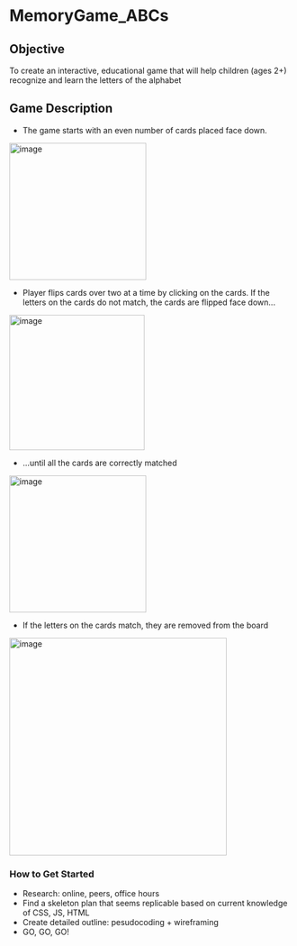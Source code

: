 # MemoryGame_ABCs

## Objective
To create an interactive, educational game that will help children (ages 2+) recognize and learn the letters of the alphabet

## Game Description
* The game starts with an even number of cards placed face down.
<img width="243" alt="image" src="https://github.com/jyekang/MemoryGame_ABCs/assets/132427360/feb4e472-5746-477e-85c4-c573619ab47e">

* Player flips cards over two at a time by clicking on the cards. If the letters on the cards do not match, the cards are flipped face down...
<img width="240" alt="image" src="https://github.com/jyekang/MemoryGame_ABCs/assets/132427360/3e94f500-ef93-4c31-ad65-542cdf2383c6">

* ...until all the cards are correctly matched
<img width="243" alt="image" src="https://github.com/jyekang/MemoryGame_ABCs/assets/132427360/b8387347-d959-4ac6-8d9b-45c643f2f3f5">

* If the letters on the cards match, they are removed from the board
<img width="386" alt="image" src="https://github.com/jyekang/MemoryGame_ABCs/assets/132427360/12097fc9-6d83-47b7-b612-bb1d046ec763">


### How to Get Started
* Research: online, peers, office hours
* Find a skeleton plan that seems replicable based on current knowledge of CSS, JS, HTML
* Create detailed outline: pesudocoding + wireframing
* GO, GO, GO!
